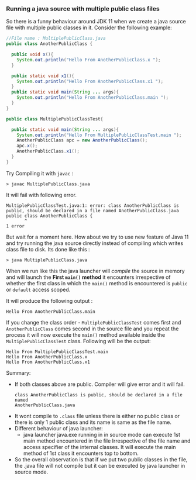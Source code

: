 ### Running a java source with multiple public class files
So there is a funny behaviour around JDK 11 when we create a java source file with multiple public classes in it.
Consider the following example:

```java
//File name : MultiplePublicClass.java
public class AnotherPublicClass { 

  public void x(){
    System.out.println("Hello From AnotherPublicClass.x ");
  }

  public static void x1(){
    System.out.println("Hello From AnotherPublicClass.x1 ");
  }
  public static void main(String ... args){
    System.out.println("Hello From AnotherPublicClass.main ");
  }
}

public class MultiplePublicClassTest{

  public static void main(String ... args){
    System.out.println("Hello From MultiplePublicClassTest.main ");
    AnotherPublicClass apc = new AnotherPublicClass();
    apc.x();
    AnotherPublicClass.x1();
  }
}

```
Try Compiling it with `javac` : 

```
> javac MultiplePublicClass.java
```

It will fail with following error.

```
MultiplePublicClassTest.java:1: error: class AnotherPublicClass is public, should be declared in a file named AnotherPublicClass.java
public class AnotherPublicClass { 
       ^
1 error
```

But wait for a moment here. How about we try to use new feature of Java 11 and try running the java source directly instead of 
compiling which writes class file to disk. 
Its done like this :

```
> java MultiplePublicClass.java
```

When we run like this the java launcher will _compile_ the source in memory and will launch the **First `main()` method**
it encounters irrespective of whether the first class in which the `main()` method is encountered is `public` or `default` access scoped.

It will produce the following output :
```
Hello From AnotherPublicClass.main 
```
If you change the class order - `MultiplePublicClassTest` comes first and `AnotherPublicClass` comes second in the source file and you repeat the process it will now execute the `main()` method available inside the `MultiplePublicClassTest` class.
Following will be the output:
``` 
Hello From MultiplePublicClassTest.main 
Hello From AnotherPublicClass.x 
Hello From AnotherPublicClass.x1 
```


Summary: 
* If both classes above are public. Compiler will give error and it will fail.
    ```
    class AnotherPublicClass is public, should be declared in a file named 
    AnotherPublicClass.java
    ```
* It wont compile to `.class` file unless there is either no public class
or there is only 1 public class and its name is same as the file name.
* Different behaviour of java launcher:
    * java launcher java.exe running in in source mode can execute 1st main method
    encountered in the file Irrespective of the file name and access specifier of the internal classes.
    It will execute the main method of 1st class it encounters top to bottom.
* So the overall observation is that if we put two public classes in the file,
the .java file will not compile but it can be executed by java launcher in source mode.
